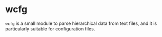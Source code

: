 wcfg
====

`wcfg` is a small module to parse hierarchical data from text files, and it
is particularly suitable for configuration files.


